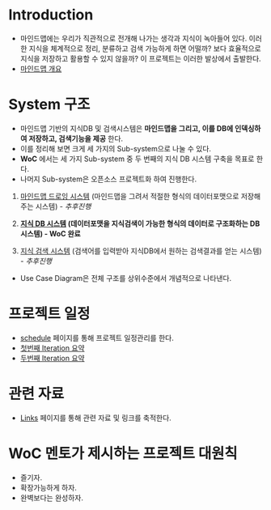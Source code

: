 # Introduction #
  * 마인드맵에는 우리가 직관적으로 전개해 나가는 생각과 지식이 녹아들어 있다. 이러한 지식을 체계적으로 정리, 분류하고 검색 가능하게 하면 어떨까? 보다 효율적으로 지식을 저장하고 활용할 수 있지 않을까? 이 프로젝트는 이러한 발상에서 출발한다.
  * [마인드맵 개요](mindmap.md)

# System 구조 #
  * 마인드맵 기반의 지식DB 및 검색시스템은 **마인드맵을 그리고, 이를 DB에 인덱싱하여 저장하고, 검색기능을 제공** 한다.
  * 이를 정리해 보면 크게 세 가지의 Sub-system으로 나눌 수 있다.
  * **WoC** 에서는 세 가지 Sub-system 중 두 번째의 지식 DB 시스템 구축을 목표로 한다.
  * 나머지 Sub-system은 오픈소스 프로젝트화 하여 진행한다.

1. [마인드맵 드로잉 시스템](subsystem1.md) (마인드맵을 그려서 적절한 형식의 데이터포맷으로 저장해주는 시스템) - _추후진행_

2. **[지식 DB 시스템](subsystem2.md) (데이터포맷을 지식검색이 가능한 형식의 데이터로 구조화하는 DB시스템) - WoC 완료**

3. [지식 검색 시스템](subsystem3.md) (검색어를 입력받아 지식DB에서 원하는 검색결과를 얻는 시스템) - _추후진행_

  * Use Case Diagram은 전체 구조를 상위수준에서 개념적으로 나타낸다.
![![](http://mindmap-search.googlecode.com/files/UCD_v1.png)](http://mindmap-search.googlecode.com/files/UCD_v1.png)


# 프로젝트 일정 #
  * [schedule](schedule.md) 페이지를 통해 프로젝트 일정관리를 한다.
  * [첫번째 Iteration 요약](Iteration1.md)
  * [두번째 Iteration 요약](Iteration2.md)

# 관련 자료 #
  * [Links](Links.md) 페이지를 통해 관련 자료 및 링크를 축적한다.

# WoC 멘토가 제시하는 프로젝트 대원칙 #
  * 즐기자.
  * 확장가능하게 하자.
  * 완벽보다는 완성하자.